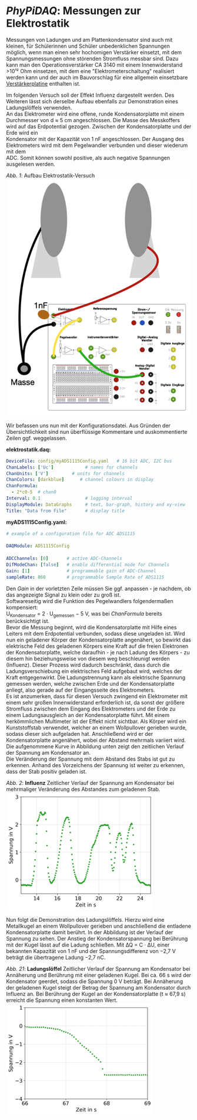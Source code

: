 # *PhyPiDAQ*: Messungen zur Elektrostatik

Messungen von Ladungen und am Plattenkondensator sind auch mit kleinen, für Schülerinnen und Schüler
unbedenklichen Spannungen möglich, wenn man einen sehr hochomigen Verstärker einsetzt, mit dem
Spannungsmessungen ohne störenden Stromfluss messbar sind. Dazu kann man den Operationsverstärker
CA 3140 mit einem Innenwiderstand >10¹² Ohm einsetzen, mit dem eine "Elektrometerschaltung" realisiert werden kann und der auch im Bauvorschlag für eine allgemein einsetzbare 
[Verstärkerplatine](https://github.com/PhyPiDAQ/MeasuringCase) enthalten ist.


Im folgenden Versuch soll der Effekt Influenz dargestellt werden. Des Weiteren lässt sich derselbe Aufbau ebenfalls zur 
Demonstration eines Ladungslöffels verwenden.  
An das Elektrometer wird eine offene, runde Kondensatorplatte mit einem Durchmesser von d ≈ 5 cm angeschlossen. Die 
Masse des Messkoffers wird auf  das Erdpotential gezogen. Zwischen der Kondensatorplatte und der Erde wird ein  
Kondensator mit der Kapazität von 1 nF angeschlossen. Der Ausgang des  Elektrometers wird mit dem Pegelwandler 
verbunden und dieser wiederum mit dem  
ADC. Somit können sowohl positive, als auch negative Spannungen ausgelesen werden.  

*Abb. 1*:  Aufbau Elektrostatik-Versuch  
                    ![Abb. 1](images/elektrostatik_1.png)  

Wir befassen uns nun mit der Konfigurationsdatei.  Aus Gründen der Übersichtlichkeit sind nun überflüssige Kommentare 
und auskommentierte  Zeilen ggf. weggelassen.  

**elektrostatik.daq:**

```yaml
DeviceFile: config/myADS1115Config.yaml   # 16 bit ADC, I2C bus 
ChanLabels: ['Uc']            # names for channels 
ChanUnits: ['V']         # units for channels 
ChanColors: [darkblue]      # channel colours in display
ChanFormula:
  - 2*c0-5  # chan0
Interval: 0.1                 # logging interval  
DisplayModule: DataGraphs     # text, bar-graph, history and xy-view
Title: "Data from File"       # display title
```
**myADS1115Config.yaml:** 

```yaml  
# example of a configuration file for ADC ADS1115

DAQModule: ADS1115Config  

ADCChannels: [0]       # active ADC-Channels
DifModeChan: [false]   # enable differential mode for Channels
Gain: [1]              # programmable gain of ADC-Channel
sampleRate: 860        # programmable Sample Rate of ADS1115  
```
Den *Gain* in der vorletzten Zeile müssen Sie ggf. anpassen - je nachdem,  ob das angezeigte Signal zu klein oder zu 
groß ist.  
Softwareseitig wird die Funktion des Pegelwandlers folgendermaßen kompensiert:  
U<sub>Kondensator</sub> = 2 · U<sub>gemessen</sub> − 5 V, was bei  *ChanFormula* bereits berücksichtigt ist.  
Bevor die Messung beginnt,  wird die Kondensatorplatte mit Hilfe eines Leiters mit dem Erdpotential  verbunden, sodass 
diese ungeladen ist. Wird nun ein geladener Körper der Kondensatorplatte angenähert, so bewirkt das elektrische Feld 
des geladenen Körpers eine Kraft auf die freien Elektronen der Kondensatorplatte, welche daraufhin - je nach Ladung des 
Körpers - zu diesem hin beziehungsweise von diesem weg beschleunigt werden (Influenz). Dieser Prozess wird dadurch 
beschränkt, dass durch die Ladungsverschiebung ein elektrisches Feld aufgebaut wird, welches der Kraft entgegenwirkt. 
Die Ladungstrennung kann als elektrische Spannung gemessen werden, welche zwischen Erde und der Kondensatorplatte 
anliegt, also gerade auf der Eingangsseite des Elektrometers.  
Es ist anzumerken, dass für diesen Versuch zwingend ein Elektrometer mit einem  sehr großen Innenwiderstand 
erforderlich ist, da sonst der größere Stromfluss zwischen dem Eingang des Elektrometers und der Erde zu einem 
Ladungsausgleich an der Kondensatorplatte führt.
Mit  einem herkömmlichen Multimeter ist der Effekt nicht sichtbar. 
Als Körper wird ein Kunststoffstab verwendet, welcher an einem Wollpullover gerieben wurde,  sodass dieser sich 
aufgeladen hat. Anschließend wird er der Kondensatorplatte angenähert, wobei der Abstand mehrmals variiert wird. Die 
aufgenommene Kurve in Abbildung unten zeigt den zeitlichen Verlauf der Spannung am Kondensator an.  
Die Veränderung der Spannung mit dem Abstand des Stabs ist gut zu erkennen.  Anhand des Vorzeichens der Spannung ist 
weiter zu erkennen, dass der Stab positiv geladen ist. 

*Abb. 2*:  **Influenz** Zeitlicher Verlauf der Spannung am Kondensator bei  mehrmaliger Veränderung des Abstandes zum 
geladenen Stab.  
                    ![Abb. 2](images/elektrostatik_2.png)  

Nun folgt die Demonstration des Ladungslöffels. Hierzu wird eine Metallkugel  an einem Wollpullover gerieben und 
anschließend die entladene Kondensatorplatte damit berührt. In der Abbildung ist der Verlauf der Spannung zu sehen. Der 
Anstieg der Kondensatorspannung bei Berührung mit der Kugel lässt auf die Ladung  schließen. Mit ∆Q = C · ∆U, einer 
bekannten Kapazität von 1 nF und der Spannungsdifferenz von −2,7 V beträgt die übertragene 
Ladung −2,7 nC.

*Abb. 21*:  **Ladungslöffel** Zeitlicher Verlauf der Spannung am Kondensator bei Annäherung und Berührung mit einer 
geladenen Kugel. Bei ca. 66 s wird der Kondensator geerdet, sodass die Spannung 0 V beträgt. Bei Annäherung der 
geladenen Kugel steigt der Betrag der Spannung am Kondensator durch Influenz an. Bei Berührung der Kugel an der 
Kondensatorplatte (t ≈ 67,9 s) erreicht die Spannung einen konstanten Wert.  
                    ![Abb. 3](images/elektrostatik_3.png)  

